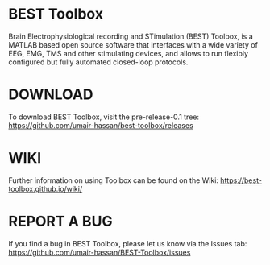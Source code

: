 # BEST Toolbox
Brain Electrophysiological recording and STimulation (BEST) Toolbox, is a MATLAB based open source software that interfaces with a wide variety of EEG, EMG, TMS and other stimulating devices, and allows to run flexibly configured but fully automated closed-loop protocols.

# DOWNLOAD
To download BEST Toolbox, visit the pre-release-0.1 tree: https://github.com/umair-hassan/best-toolbox/releases

# WIKI
Further information on using Toolbox can be found on the Wiki: https://best-toolbox.github.io/wiki/

# REPORT A BUG
If you find a bug in BEST Toolbox, please let us know via the Issues tab: https://github.com/umair-hassan/BEST-Toolbox/issues



